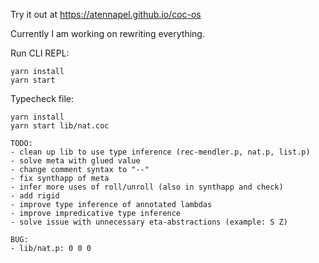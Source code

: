 Try it out at https://atennapel.github.io/coc-os

Currently I am working on rewriting everything.

Run CLI REPL:
```
yarn install
yarn start
```

Typecheck file:
```
yarn install
yarn start lib/nat.coc
```

```
TODO:
- clean up lib to use type inference (rec-mendler.p, nat.p, list.p)
- solve meta with glued value
- change comment syntax to "--"
- fix synthapp of meta
- infer more uses of roll/unroll (also in synthapp and check)
- add rigid
- improve type inference of annotated lambdas
- improve impredicative type inference
- solve issue with unnecessary eta-abstractions (example: S Z)

BUG:
- lib/nat.p: 0 0 0
```
